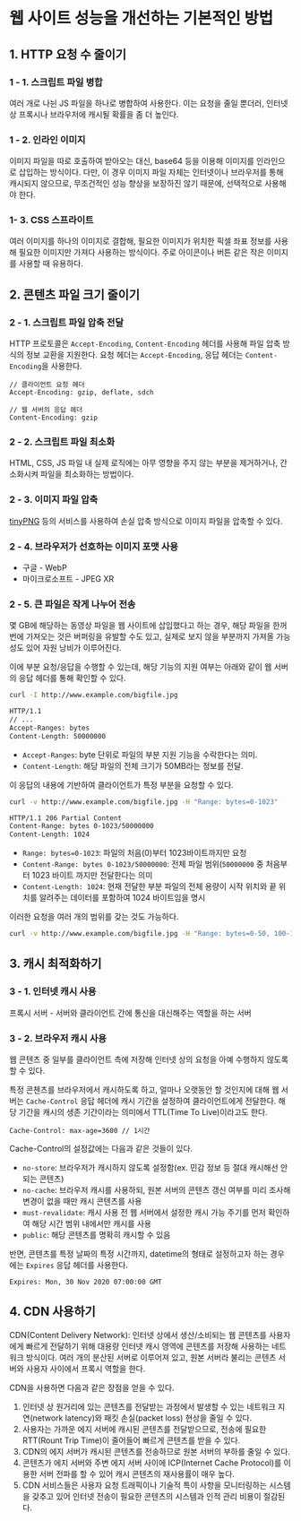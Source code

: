 # 웹 사이트 성능을 개선하는 기본적인 방법

## 1. HTTP 요청 수 줄이기

### 1 - 1. 스크립트 파일 병합

여러 개로 나뉜 JS 파일을 하나로 병합하여 사용한다. 이는 요청을 줄일 뿐더러, 인터넷 상 프록시나 브라우저에 캐시될 확률을 좀 더 높인다.

### 1 - 2. 인라인 이미지

이미지 파일을 따로 호출하여 받아오는 대신, base64 등을 이용해 이미지를 인라인으로 삽입하는 방식이다. 다만, 이 경우 이미지 파일 자체는 인터넷이나 브라우저를 통해 캐시되지 않으므로, 무조건적인 성능 향상을 보장하진 않기 때문에, 선택적으로 사용해야 한다.

### 1- 3. CSS 스프라이트

여러 이미지를 하나의 이미지로 결합해, 필요한 이미지가 위치한 픽셀 좌표 정보를 사용해 필요한 이미지만 가져다 사용하는 방식이다. 주로 아이콘이나 버튼 같은 작은 이미지를 사용할 때 유용하다.

## 2. 콘텐츠 파일 크기 줄이기

### 2 - 1. 스크립트 파일 압축 전달

HTTP 프로토콜은 `Accept-Encoding`, `Content-Encoding` 헤더를 사용해 파일 압축 방식의 정보 교환을 지원한다. 요청 헤더는 `Accept-Encoding`, 응답 헤더는 `Content-Encoding`을 사용한다.

```
// 클라이언트 요청 헤더
Accept-Encoding: gzip, deflate, sdch

// 웹 서버의 응답 헤더
Content-Encoding: gzip
```

### 2 - 2. 스크립트 파일 최소화

HTML, CSS, JS 파일 내 실제 로직에는 아무 영향을 주지 않는 부분을 제거하거나, 간소화시켜 파일을 최소화하는 방법이다.

### 2 - 3. 이미지 파일 압축

[tinyPNG](https://tinypng.com/) 등의 서비스를 사용하여 손실 압축 방식으로 이미지 파일을 압축할 수 있다.

### 2 - 4. 브라우저가 선호하는 이미지 포맷 사용

- 구글 - WebP
- 마이크로소프트 - JPEG XR

### 2 - 5. 큰 파일은 작게 나누어 전송

몇 GB에 해당하는 동영상 파일을 웹 사이트에 삽입했다고 하는 경우, 해당 파일을 한꺼번에 가져오는 것은 버퍼링을 유발할 수도 있고, 실제로 보지 않을 부분까지 가져올 가능성도 있어 자원 낭비가 이루어진다.

이에 부분 요청/응답을 수행할 수 있는데, 해당 기능의 지원 여부는 아래와 같이 웹 서버의 응답 헤더를 통해 확인할 수 있다.

```bash
curl -I http://www.example.com/bigfile.jpg

HTTP/1.1
// ...
Accept-Ranges: bytes
Content-Length: 50000000
```

- `Accept-Ranges`: byte 단위로 파일의 부분 지원 기능을 수락한다는 의미.
- `Content-Length`: 해당 파일의 전체 크기가 50MB라는 정보를 전달.

이 응답의 내용에 기반하여 클라이언트가 특정 부분을 요청할 수 있다.

```bash
curl -v http://www.example.com/bigfile.jpg -H "Range: bytes=0-1023"

HTTP/1.1 206 Partial Content
Content-Range: bytes 0-1023/50000000
Content-Length: 1024
```

- `Range: bytes=0-1023`: 파일의 처음(0)부터 1023바이트까지만 요청
- `Content-Range: bytes 0-1023/50000000`: 전체 파일 범위(`50000000` 중 처음부터 1023 바이트 까지만 전달한다는 의미
- `Content-Length: 1024`: 현재 전달한 부분 파일의 전체 용량이 시작 위치와 끝 위치를 알려주는 데이터를 포함하여 1024 바이트임을 명시

이러한 요청을 여러 개의 범위를 갖는 것도 가능하다.

```bash
curl -v http://www.example.com/bigfile.jpg -H "Range: bytes=0-50, 100-150"
```

## 3. 캐시 최적화하기

### 3 - 1. 인터넷 캐시 사용

프록시 서버 - 서버와 클라이언트 간에 통신을 대신해주는 역할을 하는 서버

### 3 - 2. 브라우저 캐시 사용

웹 콘텐츠 중 일부를 클라이언트 측에 저장해 인터넷 상의 요청을 아예 수행하지 않도록 할 수 있다.

특정 콘첸츠를 브라우저에서 캐시하도록 하고, 얼마나 오랫동안 할 것인지에 대해 웹 서버는 `Cache-Control` 응답 헤더에 캐시 기간을 설정하여 클라이언트에게 전달한다. 해당 기간을 캐시의 생존 기간이라는 의미에서 TTL(Time To Live)이라고도 한다.

```
Cache-Control: max-age=3600 // 1시간
```

Cache-Control의 설정값에는 다음과 같은 것들이 있다.

- `no-store`: 브라우저가 캐시하지 않도록 설정함(ex. 민감 정보 등 절대 캐시해선 안되는 콘텐츠)
- `no-cache`: 브라우저 캐시를 사용하되, 원본 서버의 콘텐츠 갱신 여부를 미리 조사해 변경이 없을 때만 캐시 콘텐츠를 사용
- `must-revalidate`: 캐시 사용 전 웹 서버에서 설정한 캐시 가능 주기를 먼저 확인하여 해당 시간 범위 내에서만 캐시를 사용
- `public`: 해당 콘텐츠를 명확히 캐시할 수 있음

반면, 콘텐츠를 특정 날짜의 특정 시간까지, datetime의 형태로 설정하고자 하는 경우에는 `Expires` 응답 헤더를 사용한다.

```
Expires: Mon, 30 Nov 2020 07:00:00 GMT
```

## 4. CDN 사용하기

CDN(Content Delivery Network): 인터넷 상에서 생산/소비되는 웹 콘텐츠를 사용자에게 빠르게 전달하기 위해 대용량 인터넷 캐시 영역에 콘텐츠를 저장해 사용하는 네트워크 방식이다. 여러 개의 분산된 서버로 이루어져 있고, 원본 서버라 불리는 콘텐츠 서버와 사용자 사이에서 프록시 역할을 한다.

CDN을 사용하면 다음과 같은 장점을 얻을 수 있다.

1. 인터넷 상 원거리에 있는 콘텐츠를 전달받는 과정에서 발생할 수 있는 네트워크 지연(network latency)와 패킷 손실(packet loss) 현상을 줄일 수 있다.
2. 사용자는 가까운 에지 서버에 캐시된 콘텐츠를 전달받으므로, 전송에 필요한 RTT(Rount Trip Time)이 줄어들어 빠르게 콘텐츠를 받을 수 있다.
3. CDN의 에지 서버가 캐시된 콘텐츠를 전송하므로 원본 서버의 부하를 줄일 수 있다.
4. 콘텐츠가 에지 서버와 주변 에지 서버 사이에 ICP(Internet Cache Protocol)를 이용한 서버 전파를 할 수 있어 캐시 콘텐츠의 재사용률이 매우 높다.
5. CDN 서비스들은 사용자 요청 트래픽이나 기술적 특이 사항을 모니터링하는 시스템을 갖추고 있어 인터넷 전송이 필요한 콘텐츠의 시스템과 인적 관리 비용이 절감된다.
